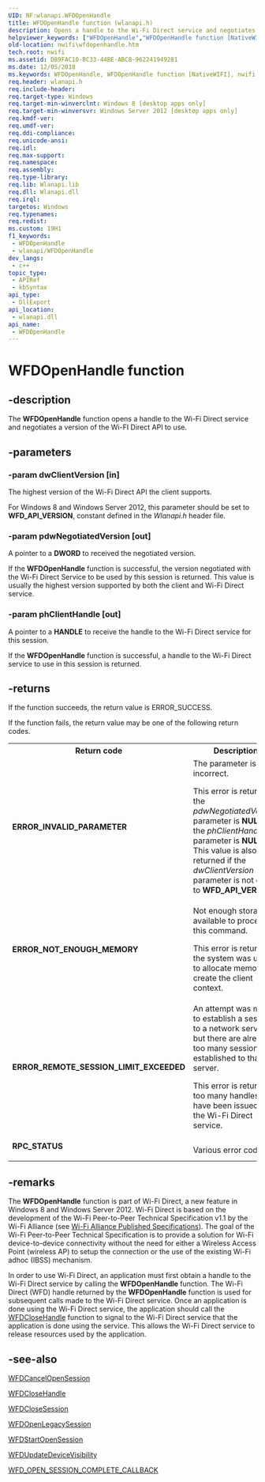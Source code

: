 ```yaml
---
UID: NF:wlanapi.WFDOpenHandle
title: WFDOpenHandle function (wlanapi.h)
description: Opens a handle to the Wi-Fi Direct service and negotiates a version of the Wi-FI Direct API to use.
helpviewer_keywords: ["WFDOpenHandle","WFDOpenHandle function [NativeWIFI]","nwifi.wfdopenhandle","wlanapi/WFDOpenHandle"]
old-location: nwifi\wfdopenhandle.htm
tech.root: nwifi
ms.assetid: D89FAC10-BC33-44BE-ABC8-962241949281
ms.date: 12/05/2018
ms.keywords: WFDOpenHandle, WFDOpenHandle function [NativeWIFI], nwifi.wfdopenhandle, wlanapi/WFDOpenHandle
req.header: wlanapi.h
req.include-header: 
req.target-type: Windows
req.target-min-winverclnt: Windows 8 [desktop apps only]
req.target-min-winversvr: Windows Server 2012 [desktop apps only]
req.kmdf-ver: 
req.umdf-ver: 
req.ddi-compliance: 
req.unicode-ansi: 
req.idl: 
req.max-support: 
req.namespace: 
req.assembly: 
req.type-library: 
req.lib: Wlanapi.lib
req.dll: Wlanapi.dll
req.irql: 
targetos: Windows
req.typenames: 
req.redist: 
ms.custom: 19H1
f1_keywords:
 - WFDOpenHandle
 - wlanapi/WFDOpenHandle
dev_langs:
 - c++
topic_type:
 - APIRef
 - kbSyntax
api_type:
 - DllExport
api_location:
 - wlanapi.dll
api_name:
 - WFDOpenHandle
---
```


# WFDOpenHandle function


## -description

The <b>WFDOpenHandle</b> function opens a handle to the Wi-Fi Direct service and negotiates a version of the Wi-FI Direct API to use.

## -parameters

### -param dwClientVersion [in]

The highest version of the Wi-Fi Direct API the client supports.

For Windows 8 and Windows Server 2012, this parameter should be set to <b>WFD_API_VERSION</b>, constant defined in the <i>Wlanapi.h</i> header file.

### -param pdwNegotiatedVersion [out]

A pointer to a <b>DWORD</b> to received the negotiated version.

If the <b>WFDOpenHandle</b> function is successful, the version negotiated with the Wi-Fi Direct Service to be used by this session is returned. This value is usually the highest version supported by both the client and Wi-Fi Direct service.

### -param phClientHandle [out]

A pointer to a <b>HANDLE</b> to receive the handle to the Wi-Fi Direct service for this session.

If the <b>WFDOpenHandle</b> function is successful, a handle to the Wi-Fi Direct service to use in this session is returned.

## -returns

If the function succeeds, the return value is ERROR_SUCCESS.

If the function fails, the return value may be one of the following return codes.

<table>
<tr>
<th>Return code</th>
<th>Description</th>
</tr>
<tr>
<td width="40%">
<dl>
<dt><b>ERROR_INVALID_PARAMETER</b></dt>
</dl>
</td>
<td width="60%">
The parameter is incorrect. 

This error is returned if the <i>pdwNegotiatedVersion</i> parameter is <b>NULL</b> or the <i>phClientHandle</i> parameter is <b>NULL</b>. This value is also returned if the <i>dwClientVersion</i> parameter is not equal to <b>WFD_API_VERSION</b>.

</td>
</tr>
<tr>
<td width="40%">
<dl>
<dt><b>ERROR_NOT_ENOUGH_MEMORY</b></dt>
</dl>
</td>
<td width="60%">
Not enough storage is available to process this command.

This error is returned if the system was unable to allocate memory to create the client context.

</td>
</tr>
<tr>
<td width="40%">
<dl>
<dt><b>ERROR_REMOTE_SESSION_LIMIT_EXCEEDED</b></dt>
</dl>
</td>
<td width="60%">
An attempt was made to establish a session to a network server, but there are already too many sessions established to that server.

This error is returned if too many handles have been issued by the Wi-Fi Direct service.

</td>
</tr>
<tr>
<td width="40%">
<dl>
<dt><b>RPC_STATUS</b></dt>
</dl>
</td>
<td width="60%">
Various error codes.

</td>
</tr>
</table>

## -remarks

The <b>WFDOpenHandle</b> function is part of Wi-Fi Direct, a new feature in Windows 8 and Windows Server 2012. Wi-Fi Direct is based on the development of the Wi-Fi Peer-to-Peer Technical Specification v1.1 by the Wi-Fi Alliance (see <a href="https://www.wi-fi.org/file/wi-fi-peer-to-peer-services-technical-specification-package">Wi-Fi Alliance Published Specifications</a>). The goal of the Wi-Fi Peer-to-Peer Technical Specification is to provide a solution for Wi-Fi device-to-device connectivity without the need for either a Wireless Access Point (wireless AP) to setup the connection or the use of the existing Wi-Fi adhoc (IBSS) mechanism. 



In order to use Wi-Fi Direct, an application must first obtain a handle to the Wi-Fi Direct service by calling the <b>WFDOpenHandle</b> function. The Wi-Fi Direct (WFD) handle returned by the  <b>WFDOpenHandle</b> function is used for subsequent calls made to the Wi-Fi Direct service. Once an application is done using the Wi-Fi Direct service, the application should call the <a href="/windows/desktop/api/wlanapi/nf-wlanapi-wfdclosehandle">WFDCloseHandle</a> function to signal to the Wi-Fi Direct service that the application is done using the service. This allows the  Wi-Fi Direct service  to release resources used by the application.

## -see-also

<a href="/windows/desktop/api/wlanapi/nf-wlanapi-wfdcancelopensession">WFDCancelOpenSession</a>



<a href="/windows/desktop/api/wlanapi/nf-wlanapi-wfdclosehandle">WFDCloseHandle</a>



<a href="/windows/desktop/api/wlanapi/nf-wlanapi-wfdclosesession">WFDCloseSession</a>



<a href="/windows/desktop/api/wlanapi/nf-wlanapi-wfdopenlegacysession">WFDOpenLegacySession</a>



<a href="/windows/desktop/api/wlanapi/nf-wlanapi-wfdstartopensession">WFDStartOpenSession</a>



<a href="/windows/desktop/api/wlanapi/nf-wlanapi-wfdupdatedevicevisibility">WFDUpdateDeviceVisibility</a>



<a href="/windows/desktop/api/wlanapi/nc-wlanapi-wfd_open_session_complete_callback">WFD_OPEN_SESSION_COMPLETE_CALLBACK</a>
